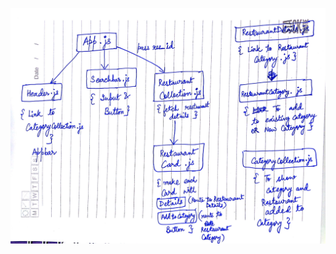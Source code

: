 ![Flowchart](https://github.com/chhavikishore/react_restaurant_list_with_zomato_API/blob/master/public/src/styles/image/flowchart.jpg)